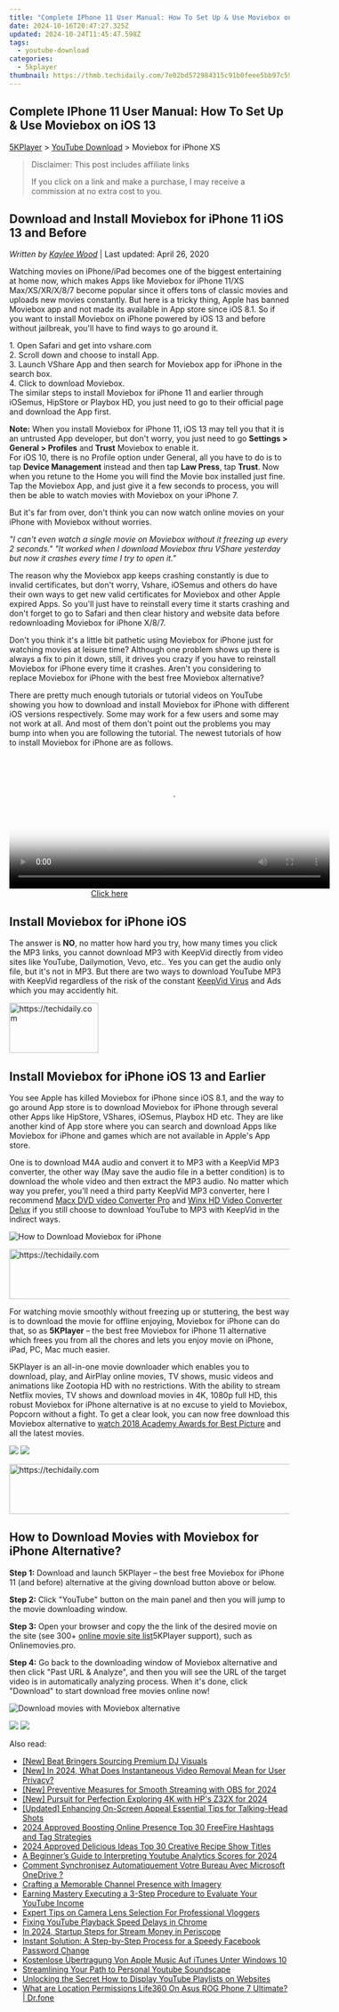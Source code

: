 ```yaml
---
title: "Complete IPhone 11 User Manual: How To Set Up & Use Moviebox on iOS 13"
date: 2024-10-16T20:47:27.325Z
updated: 2024-10-24T11:45:47.598Z
tags:
  - youtube-download
categories:
  - 5kplayer
thumbnail: https://thmb.techidaily.com/7e02bd572984315c91b0feee5bb97c59ecfef3acd51a935224f88b492a26dbad.jpg
---
```


## Complete IPhone 11 User Manual: How To Set Up & Use Moviebox on iOS 13

[5KPlayer](https://tools.techidaily.com/5kplayer/products/) \> [YouTube Download](https://tools.techidaily.com/5kplayer/youtube-download/) \> Moviebox for iPhone XS 

>  Disclaimer: This post includes affiliate links
>
>  If you click on a link and make a purchase, I may receive a commission at no extra cost to you.
>

## Download and Install Moviebox for iPhone 11 iOS 13 and Before

 _Written by [Kaylee Wood](https://www.quora.com/profile/Amanda-Hu-21)_ | Last updated: April 26, 2020 

Watching movies on iPhone/iPad becomes one of the biggest entertaining at home now, which makes Apps like Moviebox for iPhone 11/XS Max/XS/XR/X/8/7 become popular since it offers tons of classic movies and uploads new movies constantly. But here is a tricky thing, Apple has banned Moviebox app and not made its available in App store since iOS 8.1\. So if you want to install Moviebox on iPhone powered by iOS 13 and before without jailbreak, you'll have to find ways to go around it. 

1\. Open Safari and get into vshare.com  
2\. Scroll down and choose to install App.   
3\. Launch VShare App and then search for Moviebox app for iPhone in the search box.   
4\. Click to download Moviebox.  
The similar steps to install Moviebox for iPhone 11 and earlier through iOSemus, HipStore or Playbox HD, you just need to go to their official page and download the App first. 

**Note:** When you install Moviebox for iPhone 11, iOS 13 may tell you that it is an untrusted App developer, but don't worry, you just need to go **Settings > General > Profiles** and **Trust** Moviebox to enable it.   
For iOS 10, there is no Profile option under General, all you have to do is to tap **Device Management** instead and then tap **Law Press**, tap **Trust**. Now when you retune to the Home you will find the Movie box installed just fine. Tap the Moviebox App, and just give it a few seconds to process, you will then be able to watch movies with Moviebox on your iPhone 7\. 

  
But it's far from over, don't think you can now watch online movies on your iPhone with Moviebox without worries. 

_"I can't even watch a single movie on Moviebox without it freezing up every 2 seconds."_ 
_"It worked when I download Moviebox thru VShare yesterday but now it crashes every time I try to open it."_ 

The reason why the Moviebox app keeps crashing constantly is due to invalid certificates, but don't worry, Vshare, iOSemus and others do have their own ways to get new valid certificates for Moviebox and other Apple expired Apps. So you'll just have to reinstall every time it starts crashing and don't forget to go to Safari and then clear history and website data before redownloading Moviebox for iPhone X/8/7\. 

Don't you think it's a little bit pathetic using Moviebox for iPhone just for watching movies at leisure time? Although one problem shows up there is always a fix to pin it down, still, it drives you crazy if you have to reinstall Moviebox for iPhone every time it crashes. Aren't you considering to replace Moviebox for iPhone with the best free Moviebox alternative? 

There are pretty much enough tutorials or tutorial videos on YouTube showing you how to download and install Moviebox for iPhone with different iOS versions respectively. Some may work for a few users and some may not work at all. And most of them don't point out the problems you may bump into when you are following the tutorial. The newest tutorials of how to install Moviebox for iPhone are as follows. 

<!-- affiliate ads begin -->
<span id="1983552">
					<video width="576" height="240" style="cursor:pointer"
           poster="//a.impactradius-go.com/display-clicktoplayimage/1983552.png"
           onclick="if(!this.playClicked){this.play();this.setAttribute('controls',true);this.playClicked=true;}">
	   <source src="//a.impactradius-go.com/display-ad/22993-1983552">
	   <img src="//a.impactradius-go.com/display-clicktoplayimage/1983552.png" style="border: none; height: 100%; width: 100%; object-fit: contain">
	</video>
	<div style="width:360px;text-align:center"><a href="javascript:window.open(decodeURIComponent('https%3A%2F%2Fhomestyler.sjv.io%2Fc%2F5597632%2F1983552%2F22993'), '_blank');void(0);">Click here</a></div>
</span>
<img height="0" width="0" src="https://imp.pxf.io/i/5597632/1983552/22993" style="position:absolute;visibility:hidden;" border="0" />
<!-- affiliate ads end -->

## Install Moviebox for iPhone iOS

The answer is **NO**, no matter how hard you try, how many times you click the MP3 links, you cannot download MP3 with KeepVid directly from video sites like YouTube, Dailymotion, Vevo, etc.. Yes you can get the audio only file, but it's not in MP3\. But there are two ways to download YouTube MP3 with KeepVid regardless of the risk of the constant [KeepVid Virus](https://tools.techidaily.com/5kplayer/youtube-download/) and Ads which you may accidently hit. 

<!-- affiliate ads begin -->
<a href="https://aligracehair.sjv.io/c/5597632/2135410/19272" target="_top" id="2135410">
  <img src="//a.impactradius-go.com/display-ad/19272-2135410" border="0" alt="https://techidaily.com" width="160" height="90"/>
</a>
<img height="0" width="0" src="https://aligracehair.sjv.io/i/5597632/2135410/19272" style="position:absolute;visibility:hidden;" border="0" />
<!-- affiliate ads end -->

## Install Moviebox for iPhone iOS 13 and Earlier

 You see Apple has killed Moviebox for iPhone since iOS 8.1, and the way to go around App store is to download Moviebox for iPhone through several other Apps like HipStore, VShares, iOSemus, Playbox HD etc. They are like another kind of App store where you can search and download Apps like Moviebox for iPhone and games which are not available in Apple's App store. 

One is to download M4A audio and convert it to MP3 with a KeepVid MP3 converter, the other way (May save the audio file in a better condition) is to download the whole video and then extract the MP3 audio. No matter which way you prefer, you'll need a third party KeepVid MP3 converter, here I recommend [Macx DVD video Converter Pro](https://tools.techidaily.com/macxdvd/products/) and [Winx HD Video Converter Delux](https://tools.techidaily.com/winxdvd/winxvideo-ai/) if you still choose to download YouTube to MP3 with KeepVid in the indirect ways.

![How to Download Moviebox for iPhone](https://www.5kplayer.com/youtube-download/img/download-moviebox-iphone.jpg) 

<!-- affiliate ads begin -->
<a href="https://appsumo.8odi.net/c/5597632/2037359/7443" target="_top" id="2037359">
  <img src="//a.impactradius-go.com/display-ad/7443-2037359" border="0" alt="https://techidaily.com" width="728" height="90"/>
</a>
<img height="0" width="0" src="https://appsumo.8odi.net/i/5597632/2037359/7443" style="position:absolute;visibility:hidden;" border="0" />
<!-- affiliate ads end -->

For watching movie smoothly without freezing up or stuttering, the best way is to download the movie for offline enjoying, Moviebox for iPhone can do that, so as **5KPlayer** – the best free Moviebox for iPhone 11 alternative which frees you from all the chores and lets you enjoy movie on iPhone, iPad, PC, Mac much easier. 

5KPlayer is an all-in-one movie downloader which enables you to download, play, and AirPlay online movies, TV shows, music videos and animations like Zootopia HD with no restrictions. With the ability to stream Netflix movies, TV shows and download movies in 4K, 1080p full HD, this robust Moviebox for iPhone alternative is at no excuse to yield to Moviebox, Popcorn without a fight. To get a clear look, you can now free download this Moviebox alternative to [watch 2018 Academy Awards for Best Picture](https://tools.techidaily.com/5kplayer/youtube-download/) and all the latest movies.

[![](https://www.5kplayer.com/youtube-download/../button/freedownbackmac.png)](https://tools.techidaily.com/5kplayer/products/) [![](https://www.5kplayer.com/youtube-download/../button/freedownwhitewin.png)](https://tools.techidaily.com/5kplayer/products/)

<!-- affiliate ads begin -->
<a href="https://review-au.sjv.io/c/5597632/2135316/14409" target="_top" id="2135316">
  <img src="//a.impactradius-go.com/display-ad/14409-2135316" border="0" alt="https://techidaily.com" width="728" height="90"/>
</a>
<img height="0" width="0" src="https://review-au.sjv.io/i/5597632/2135316/14409" style="position:absolute;visibility:hidden;" border="0" />
<!-- affiliate ads end -->

## How to Download Movies with Moviebox for iPhone Alternative?

**Step 1:** Download and launch 5KPlayer – the best free Moviebox for iPhone 11 (and before) alternative at the giving download button above or below.

**Step 2:** Click "YouTube" button on the main panel and then you will jump to the movie downloading window.

**Step 3:** Open your browser and copy the the link of the desired movie on the site (see 300+ [online movie site list](https://tools.techidaily.com/5kplayer/youtube-download/)5KPlayer support), such as Onlinemovies.pro. 

**Step 4:** Go back to the downloading window of Moviebox alternative and then click "Past URL & Analyze", and then you will see the URL of the target video is in automatically analyzing process. When it's done, click "Download" to start download free movies online now!

![Download movies with Moviebox alternative](https://www.5kplayer.com/youtube-download/img/free-movies-online-0409-xsy.jpg) 

[![](https://www.5kplayer.com/youtube-download/../button/freedownbackmac.png)](https://tools.techidaily.com/5kplayer/products/) [![](https://www.5kplayer.com/youtube-download/../button/freedownwhitewin.png)](https://tools.techidaily.com/5kplayer/products/)

<ins class="adsbygoogle"
     style="display:block"
     data-ad-format="autorelaxed"
     data-ad-client="ca-pub-7571918770474297"
     data-ad-slot="1223367746"></ins>

<ins class="adsbygoogle"
     style="display:block"
     data-ad-client="ca-pub-7571918770474297"
     data-ad-slot="8358498916"
     data-ad-format="auto"
     data-full-width-responsive="true"></ins>

<span class="atpl-alsoreadstyle">Also read:</span>
<div><ul>
<li><a href="https://youtube-video-recordings.techidaily.com/new-beat-bringers-sourcing-premium-dj-visuals/"><u>[New] Beat Bringers Sourcing Premium DJ Visuals</u></a></li>
<li><a href="https://facebook-videos.techidaily.com/new-in-2024-what-does-instantaneous-video-removal-mean-for-user-privacy/"><u>[New] In 2024, What Does Instantaneous Video Removal Mean for User Privacy?</u></a></li>
<li><a href="https://screen-activity-recording.techidaily.com/new-preventive-measures-for-smooth-streaming-with-obs-for-2024/"><u>[New] Preventive Measures for Smooth Streaming with OBS for 2024</u></a></li>
<li><a href="https://fox-boxes.techidaily.com/new-pursuit-for-perfection-exploring-4k-with-hps-z32x-for-2024/"><u>[New] Pursuit for Perfection Exploring 4K with HP's Z32X for 2024</u></a></li>
<li><a href="https://youtube-web.techidaily.com/ed-enhancing-on-screen-appeal-essential-tips-for-talking-head-shots/"><u>[Updated] Enhancing On-Screen Appeal Essential Tips for Talking-Head Shots</u></a></li>
<li><a href="https://youtube-video-recordings.techidaily.com/2024-approved-boosting-online-presence-top-30-freefire-hashtags-and-tag-strategies/"><u>2024 Approved Boosting Online Presence Top 30 FreeFire Hashtags and Tag Strategies</u></a></li>
<li><a href="https://youtube-video-recordings.techidaily.com/2024-approved-delicious-ideas-top-30-creative-recipe-show-titles/"><u>2024 Approved Delicious Ideas Top 30 Creative Recipe Show Titles</u></a></li>
<li><a href="https://youtube-video-recordings.techidaily.com/a-beginners-guide-to-interpreting-youtube-analytics-scores-for-2024/"><u>A Beginner’s Guide to Interpreting Youtube Analytics Scores for 2024</u></a></li>
<li><a href="https://discover-answers.techidaily.com/comment-synchronisez-automatiquement-votre-bureau-avec-microsoft-onedrive/"><u>Comment Synchronisez Automatiquement Votre Bureau Avec Microsoft OneDrive ?</u></a></li>
<li><a href="https://youtube-video-recordings.techidaily.com/crafting-a-memorable-channel-presence-with-imagery/"><u>Crafting a Memorable Channel Presence with Imagery</u></a></li>
<li><a href="https://youtube-video-recordings.techidaily.com/earning-mastery-executing-a-3-step-procedure-to-evaluate-your-youtube-income/"><u>Earning Mastery Executing a 3-Step Procedure to Evaluate Your YouTube Income</u></a></li>
<li><a href="https://youtube-video-recordings.techidaily.com/expert-tips-on-camera-lens-selection-for-professional-vloggers/"><u>Expert Tips on Camera Lens Selection For Professional Vloggers</u></a></li>
<li><a href="https://win11-tips.techidaily.com/fixing-youtube-playback-speed-delays-in-chrome/"><u>Fixing YouTube Playback Speed Delays in Chrome</u></a></li>
<li><a href="https://some-guidance.techidaily.com/in-2024-startup-steps-for-stream-money-in-periscope/"><u>In 2024, Startup Steps for Stream Money in Periscope</u></a></li>
<li><a href="https://technical-tips.techidaily.com/instant-solution-a-step-by-step-process-for-a-speedy-facebook-password-change/"><u>Instant Solution: A Step-by-Step Process for a Speedy Facebook Password Change</u></a></li>
<li><a href="https://win-best.techidaily.com/kostenlose-ubertragung-von-apple-music-auf-itunes-unter-windows-10/"><u>Kostenlose Übertragung Von Apple Music Auf iTunes Unter Windows 10</u></a></li>
<li><a href="https://youtube-video-recordings.techidaily.com/streamlining-your-path-to-personal-youtube-soundscape/"><u>Streamlining Your Path to Personal Youtube Soundscape</u></a></li>
<li><a href="https://youtube-video-recordings.techidaily.com/unlocking-the-secret-how-to-display-youtube-playlists-on-websites/"><u>Unlocking the Secret How to Display YouTube Playlists on Websites</u></a></li>
<li><a href="https://fake-location.techidaily.com/what-are-location-permissions-life360-on-asus-rog-phone-7-ultimate-drfone-by-drfone-virtual-android/"><u>What are Location Permissions Life360 On Asus ROG Phone 7 Ultimate? | Dr.fone</u></a></li>
</ul></div>

